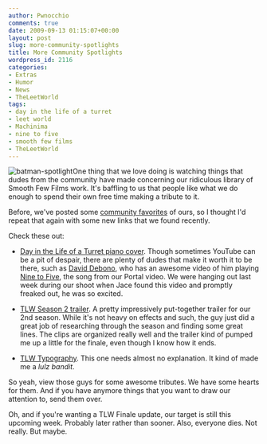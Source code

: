 ```yaml
---
author: Pwnocchio
comments: true
date: 2009-09-13 01:15:07+00:00
layout: post
slug: more-community-spotlights
title: More Community Spotlights
wordpress_id: 2116
categories:
- Extras
- Humor
- News
- TheLeetWorld
tags:
- day in the life of a turret
- leet world
- Machinima
- nine to five
- smooth few films
- TheLeetWorld
---
```


![batman-spotlight](http://smoothfewfilms.com/wp-content/uploads/2009/09/batman-spotlight.jpg)One thing that we love doing is watching things that dudes from the community have made concerning our ridiculous library of Smooth Few Films work. It's baffling to us that people like what we do enough to spend their own free time making a tribute to it. 

Before, we've posted some [community favorites](http://smoothfewfilms.com/2009/01/12/the-leet-world-fan-works/#more-1351) of ours, so I thought I'd repeat that again with some new links that we found recently. 

Check these out:



	
  * [Day in the Life of a Turret piano cover](http://www.youtube.com/watch?v=YK5_Awy-mZY). Though sometimes YouTube can be a pit of despair, there are plenty of dudes that make it worth it to be there, such as [David Debono](http://www.youtube.com/user/daviddebonomalta), who has an awesome video of him playing [Nine to Five](http://smoothfewfilms.com/2008/01/21/nine-to-five/), the song from our Portal video. We were hanging out last week during our shoot when Jace found this video and promptly freaked out, he was so excited.

	
  * [TLW Season 2 trailer](http://www.youtube.com/watch?v=bRqUvEg9MAo). A pretty impressively put-together trailer for our 2nd season. While it's not heavy on effects and such, the guy just did a great job of researching through the season and finding some great lines. The clips are organized really well and the trailer kind of pumped me up a little for the finale, even though I know how it ends.

	
  * [TLW Typography](http://www.youtube.com/watch?v=BB5gqV9RyPM). This one needs almost no explanation. It kind of made me a _lulz bandit_.



So yeah, view those guys for some awesome tributes. We have some hearts for them. And if you have anymore things that you want to draw our attention to, send them over. 

Oh, and if you're wanting a TLW Finale update, our target is still this upcoming week. Probably later rather than sooner. Also, everyone dies. Not really. But maybe.
